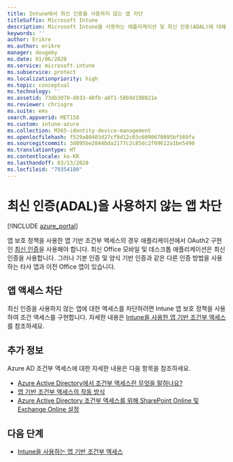 ```yaml
---
title: Intune에서 최신 인증을 사용하지 않는 앱 차단
titleSuffix: Microsoft Intune
description: Microsoft Intune을 사용하는 애플리케이션 및 최신 인증(ADAL)에 대해 알아봅니다.
keywords: ''
author: Erikre
ms.author: erikre
manager: dougeby
ms.date: 01/06/2020
ms.service: microsoft-intune
ms.subservice: protect
ms.localizationpriority: high
ms.topic: conceptual
ms.technology: ''
ms.assetid: 73db3070-d033-40fb-a8f1-58b9d198021e
ms.reviewer: chrisgre
ms.suite: ems
search.appverid: MET150
ms.custom: intune-azure
ms.collection: M365-identity-device-management
ms.openlocfilehash: f529a80403d27cf9d12c03c6090670095bf569fa
ms.sourcegitcommit: 3d895be2844bda2177c2c85dc2f09612a1be5490
ms.translationtype: HT
ms.contentlocale: ko-KR
ms.lasthandoff: 03/13/2020
ms.locfileid: "79354180"
---
```

# <a name="block-apps-that-dont-use-modern-authentication-adal"></a>최신 인증(ADAL)을 사용하지 않는 앱 차단

[!INCLUDE [azure_portal](../includes/azure_portal.md)]

앱 보호 정책을 사용한 앱 기반 조건부 액세스의 경우 애플리케이션에서 OAuth2 구현인 [최신 인증](https://support.office.com/article/Using-Office-365-modern-authentication-with-Office-clients-776c0036-66fd-41cb-8928-5495c0f9168a)을 사용해야 합니다. 최신 Office 모바일 및 데스크톱 애플리케이션은 최신 인증을 사용합니다. 그러나 기본 인증 및 양식 기반 인증과 같은 다른 인증 방법을 사용하는 타사 앱과 이전 Office 앱이 있습니다.

## <a name="block-access-to-apps"></a>앱 액세스 차단

최신 인증을 사용하지 않는 앱에 대한 액세스를 차단하려면 Intune 앱 보호 정책을 사용하여 조건 액세스를 구현합니다. 자세한 내용은 [Intune을 사용한 앱 기반 조건부 액세스](app-based-conditional-access-intune.md)를 참조하세요.

## <a name="additional-information"></a>추가 정보

Azure AD 조건부 액세스에 대한 자세한 내용은 다음 항목을 참조하세요.
- [Azure Active Directory에서 조건부 액세스란 무엇을 말하나요?](https://docs.microsoft.com/azure/active-directory/conditional-access/overview)
- [앱 기반 조건부 액세스의 작동 방식](app-based-conditional-access-intune.md#how-app-based-conditional-access-works)
- [Azure Active Directory 조건부 액세스를 위해 SharePoint Online 및 Exchange Online 설정](https://docs.microsoft.com/azure/active-directory/conditional-access/conditional-access-for-exo-and-spo)

## <a name="next-steps"></a>다음 단계

- [Intune을 사용하는 앱 기반 조건부 액세스](app-based-conditional-access-intune.md)
